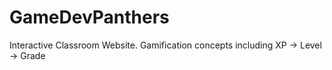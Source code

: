 GameDevPanthers
===============

Interactive Classroom Website.  Gamification concepts including XP -> Level -> Grade
